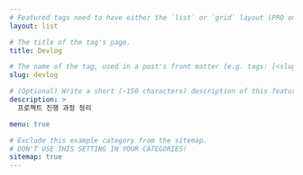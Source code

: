 ```yaml
---
# Featured tags need to have either the `list` or `grid` layout (PRO only).
layout: list

# The title of the tag's page.
title: Devlog

# The name of the tag, used in a post's front matter (e.g. tags: [<slug>]).
slug: devlog

# (Optional) Write a short (~150 characters) description of this featured tag.
description: >
  프로젝트 진행 과정 정리

menu: true

# Exclude this example category from the sitemap.
# DON'T USE THIS SETTING IN YOUR CATEGORIES!
sitemap: true
---
```

